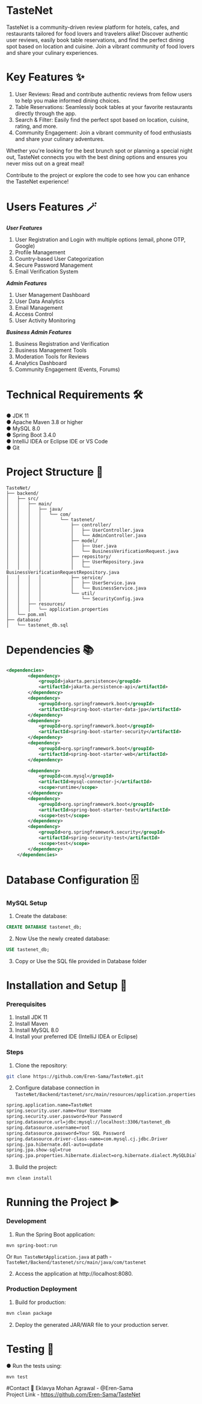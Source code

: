 # TasteNet
TasteNet is a community-driven review platform for hotels, cafes, and restaurants tailored for food lovers and travelers alike! Discover authentic user reviews, easily book table reservations, and find the perfect dining spot based on location and cuisine. Join a vibrant community of food lovers and share your culinary experiences.

# Key Features ✨
1. User Reviews: Read and contribute authentic reviews from fellow users to help you make informed dining choices.
2. Table Reservations: Seamlessly book tables at your favorite restaurants directly through the app.
3. Search & Filter: Easily find the perfect spot based on location, cuisine, rating, and more.
4. Community Engagement: Join a vibrant community of food enthusiasts and share your culinary adventures.

Whether you're looking for the best brunch spot or planning a special night out, TasteNet connects you with the best dining options and ensures you never miss out on a great meal!

Contribute to the project or explore the code to see how you can enhance the TasteNet experience!

# Users Features 🪄

***User Features***
1. User Registration and Login with multiple options (email, phone OTP, Google)
2. Profile Management
3. Country-based User Categorization
4. Secure Password Management
5. Email Verification System

***Admin Features***
1. User Management Dashboard
2. User Data Analytics
3. Email Management
4. Access Control
5. User Activity Monitoring

***Business Admin Features***
1. Business Registration and Verification
2. Business Management Tools
3. Moderation Tools for Reviews
4. Analytics Dashboard
5. Community Engagement (Events, Forums)

# Technical Requirements 🛠️
● JDK 11<br>
● Apache Maven 3.8 or higher<br>
● MySQL 8.0<br>
● Spring Boot 3.4.0<br>
● IntelliJ IDEA or Eclipse IDE or VS Code<br>
● Git<br>

# Project Structure 📂
```
TasteNet/
├── backend/
│   ├── src/
│   │   ├── main/
│   │   │   ├── java/
│   │   │   │   └── com/
│   │   │   │       └── tastenet/
│   │   │   │           ├── controller/
│   │   │   │           │   ├── UserController.java
│   │   │   │           │   └── AdminController.java
│   │   │   │           ├── model/
│   │   │   │           │   ├── User.java
│   │   │   │           │   └── BusinessVerificationRequest.java
│   │   │   │           ├── repository/
│   │   │   │           │   ├── UserRepository.java
│   │   │   │           │   └── BusinessVerificationRequestRepository.java
│   │   │   │           ├── service/
│   │   │   │           │   ├── UserService.java
│   │   │   │           │   └── BusinessService.java
│   │   │   │           └── util/
│   │   │   │               └── SecurityConfig.java
│   │   ├── resources/
│   │   │   └── application.properties
│   └── pom.xml
├── database/
│   └── tastenet_db.sql
```

# Dependencies 📚
```xml
<dependencies>
		<dependency>
            <groupId>jakarta.persistence</groupId>
            <artifactId>jakarta.persistence-api</artifactId>
        </dependency>
		<dependency>
			<groupId>org.springframework.boot</groupId>
			<artifactId>spring-boot-starter-data-jpa</artifactId>
		</dependency>
		<dependency>
			<groupId>org.springframework.boot</groupId>
			<artifactId>spring-boot-starter-security</artifactId>
		</dependency>
		<dependency>
			<groupId>org.springframework.boot</groupId>
			<artifactId>spring-boot-starter-web</artifactId>
		</dependency>

		<dependency>
			<groupId>com.mysql</groupId>
			<artifactId>mysql-connector-j</artifactId>
			<scope>runtime</scope>
		</dependency>
		<dependency>
			<groupId>org.springframework.boot</groupId>
			<artifactId>spring-boot-starter-test</artifactId>
			<scope>test</scope>
		</dependency>
		<dependency>
			<groupId>org.springframework.security</groupId>
			<artifactId>spring-security-test</artifactId>
			<scope>test</scope>
		</dependency>
	</dependencies>
```

# Database Configuration 🗄️
### MySQL Setup
1. Create the database:
```sql
CREATE DATABASE tastenet_db;
```
2. Now Use the newly created database:
```sql
USE tastenet_db;
```
3. Copy or Use the SQL file provided in Database folder

# Installation and Setup 🚀
### Prerequisites
1. Install JDK 11
2. Install Maven
3. Install MySQL 8.0
4. Install your preferred IDE (IntelliJ IDEA or Eclipse)

### Steps
1. Clone the repository:
```bash
git clone https://github.com/Eren-Sama/TasteNet.git
```
2. Configure database connection in ``TasteNet/Backend/tastenet/src/main/resources/application.properties``
```bash
spring.application.name=TasteNet
spring.security.user.name=Your Username
spring.security.user.password=Your Password
spring.datasource.url=jdbc:mysql://localhost:3306/tastenet_db
spring.datasource.username=root
spring.datasource.password=Your SQL Password
spring.datasource.driver-class-name=com.mysql.cj.jdbc.Driver
spring.jpa.hibernate.ddl-auto=update
spring.jpa.show-sql=true
spring.jpa.properties.hibernate.dialect=org.hibernate.dialect.MySQLDialect
```
3. Build the project:
```bash
mvn clean install
```
# Running the Project ▶️
### Development
1. Run the Spring Boot application:
```
mvn spring-boot:run
```
Or
``Run TasteNetApplication.java`` at path - ``TasteNet/Backend/tastenet/src/main/java/com/tastenet``<br>

2. Access the application at http://localhost:8080.
### Production Deployment
1. Build for production:
```bash
mvn clean package
```
2. Deploy the generated JAR/WAR file to your production server.

# Testing 🧪
● Run the tests using:
```bash
mvn test
```

#Contact 📧
Eklavya Mohan Agrawal - @Eren-Sama<br>
Project Link - https://github.com/Eren-Sama/TasteNet
